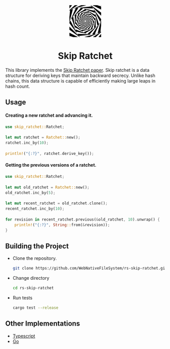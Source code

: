 <div align="center">
  <a href="https://github.com/WebNativeFileSystem" target="_blank">
    <img src="https://raw.githubusercontent.com/WebNativeFileSystem/rs-skip-ratchet/main/assets/logo.svg" alt="Skip Ratchet Logo" width="100" height="100"></img>
  </a>

  <h1 align="center">Skip Ratchet</h1>
</div>

This library implements the [Skip Ratchet paper][paper]. Skip ratchet is a data structure for deriving keys that maintain backward secrecy. Unlike hash chains, this data structure is capable of efficiently making large leaps in hash count.

## Usage

#### Creating a new ratchet and advancing it.

```rs
use skip_ratchet::Ratchet;

let mut ratchet = Ratchet::new();
ratchet.inc_by(10);

println!("{:?}", ratchet.derive_key());
```

#### Getting the previous versions of a ratchet.

```rs
use skip_ratchet::Ratchet;

let mut old_ratchet = Ratchet::new();
old_ratchet.inc_by(5);

let mut recent_ratchet = old_ratchet.clone();
recent_ratchet.inc_by(10);

for revision in recent_ratchet.previous(&old_ratchet, 10).unwrap() {
    println!("{:?}", String::from(&revision));
}
```

## Building the Project

- Clone the repository.

  ```bash
  git clone https://github.com/WebNativeFileSystem/rs-skip-ratchet.git
  ```

- Change directory

  ```bash
  cd rs-skip-ratchet
  ```

- Run tests

  ```bash
  cargo test --release
  ```

## Other Implementations

- [Typescript][ts-impl]
- [Go][go-impl]

[ts-impl]: https://github.com/fission-suite/webnative/blob/matheus23/wnfs2/src/fs/data/private/spiralratchet.ts
[go-impl]: https://github.com/qri-io/wnfs-go/tree/master/private/ratchet
[paper]: https://github.com/fission-codes/skip-ratchet-paper/blob/main/spiral-ratchet.pdf
